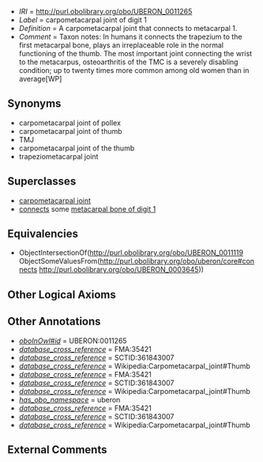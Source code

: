  * *IRI* = http://purl.obolibrary.org/obo/UBERON_0011265
 * *Label* = carpometacarpal joint of digit 1
 * *Definition* = A carpometacarpal joint that connects to metacarpal 1. 
 * *Comment* = Taxon notes: In humans it connects the trapezium to the first metacarpal bone, plays an irreplaceable role in the normal functioning of the thumb. The most important joint connecting the wrist to the metacarpus, osteoarthritis of the TMC is a severely disabling condition; up to twenty times more common among old women than in average[WP]

## Synonyms

 * carpometacarpal joint of pollex
 * carpometacarpal joint of thumb
 * TMJ
 * carpometacarpal joint of the thumb
 * trapeziometacarpal joint

## Superclasses

 * [carpometacarpal joint](../../UBERON/19/UBERON_0011119.md)
 * [connects](../../ts/core#connects.md) some [metacarpal bone of digit 1](../../UBERON/45/UBERON_0003645.md)

## Equivalencies

 * ObjectIntersectionOf(<http://purl.obolibrary.org/obo/UBERON_0011119> ObjectSomeValuesFrom(<http://purl.obolibrary.org/obo/uberon/core#connects> <http://purl.obolibrary.org/obo/UBERON_0003645>))

## Other Logical Axioms


## Other Annotations

 * *[oboInOwl#id](../../id/oboInOwl#id.md)* = UBERON:0011265
 * *[database_cross_reference](../../ef/oboInOwl#hasDbXref.md)* = FMA:35421
 * *[database_cross_reference](../../ef/oboInOwl#hasDbXref.md)* = SCTID:361843007
 * *[database_cross_reference](../../ef/oboInOwl#hasDbXref.md)* = Wikipedia:Carpometacarpal_joint#Thumb
 * *[database_cross_reference](../../ef/oboInOwl#hasDbXref.md)* = FMA:35421
 * *[database_cross_reference](../../ef/oboInOwl#hasDbXref.md)* = SCTID:361843007
 * *[database_cross_reference](../../ef/oboInOwl#hasDbXref.md)* = Wikipedia:Carpometacarpal_joint#Thumb
 * *[has_obo_namespace](../../ce/oboInOwl#hasOBONamespace.md)* = uberon
 * *[database_cross_reference](../../ef/oboInOwl#hasDbXref.md)* = FMA:35421
 * *[database_cross_reference](../../ef/oboInOwl#hasDbXref.md)* = SCTID:361843007
 * *[database_cross_reference](../../ef/oboInOwl#hasDbXref.md)* = Wikipedia:Carpometacarpal_joint#Thumb

## External Comments

